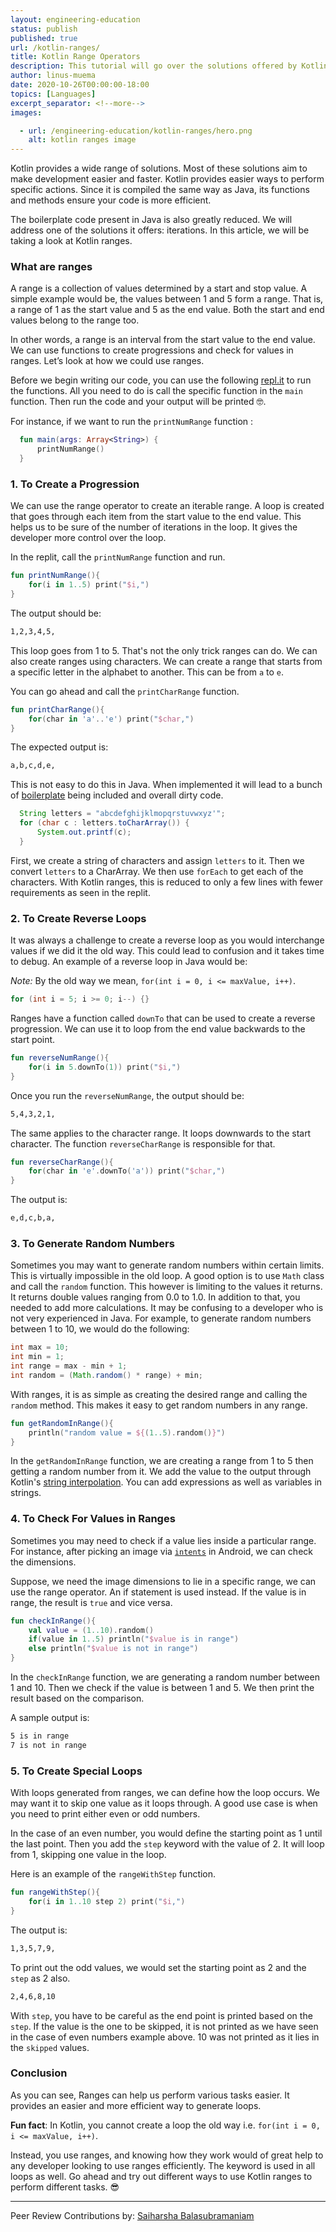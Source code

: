 ```yaml
---
layout: engineering-education
status: publish
published: true
url: /kotlin-ranges/
title: Kotlin Range Operators
description: This tutorial will go over the solutions offered by Kotlin ranges that help us perform specific actions quicker and easier.
author: linus-muema
date: 2020-10-26T00:00:00-18:00
topics: [Languages]
excerpt_separator: <!--more-->
images:

  - url: /engineering-education/kotlin-ranges/hero.png
    alt: kotlin ranges image
---
```

Kotlin provides a wide range of solutions. Most of these solutions aim to make development easier and faster. Kotlin provides easier ways to perform specific actions. Since it is compiled the same way as Java, its functions and methods ensure your code is more efficient.
<!--more-->
The boilerplate code present in Java is also greatly reduced. We will address one of the solutions it offers: iterations. In this article, we will be taking a look at Kotlin ranges.

### What are ranges
A range is a collection of values determined by a start and stop value. A simple example would be, the values between 1 and 5 form a range. That is, a range of 1 as the start value and 5 as the end value. Both the start and end values belong to the range too.

In other words, a range is an interval from the start value to the end value. We can use functions to create progressions and check for values in ranges. Let’s look at how we could use ranges.

Before we begin writing our code, you can use the following [repl.it](https://repl.it/@Linusmuema/Ranges) to run the functions. All you need to do is call the specific function in the `main` function. Then run the code and your output will be printed 🤓.

For instance, if we want to run the `printNumRange` function :

```Kotlin
  fun main(args: Array<String>) {
      printNumRange()
  }
```

### 1. To Create a Progression
We can use the range operator to create an iterable range. A loop is created that goes through each item from the start value to the end value. This helps us to be sure of the number of iterations in the loop. It gives the developer more control over the loop.

In the replit, call the `printNumRange` function and run.

```kotlin
fun printNumRange(){
    for(i in 1..5) print("$i,")
}
```

The output should be:

```bash
1,2,3,4,5,
```

This loop goes from 1 to 5. That's not the only trick ranges can do. We can also create ranges using characters. We can create a range that starts from a specific letter in the alphabet to another. This can be from `a` to `e`.

You can go ahead and call the `printCharRange` function.

```kotlin
fun printCharRange(){
    for(char in 'a'..'e') print("$char,")
}
```

The expected output is:

```bash
a,b,c,d,e,
```

This is not easy to do this in Java. When implemented it will lead to a bunch of [boilerplate](https://www.freecodecamp.org/news/whats-boilerplate-and-why-do-we-use-it-let-s-check-out-the-coding-style-guide-ac2b6c814ee7/) being included and overall dirty code.

```Java
  String letters = "abcdefghijklmopqrstuvwxyz'";
  for (char c : letters.toCharArray()) {
      System.out.printf(c);
  }
```

First, we create a string of characters and assign `letters` to it. Then we convert `letters` to a CharArray. We then use `forEach` to get each of the characters. With Kotlin ranges, this is reduced to only a few lines with fewer requirements as seen in the replit.

### 2. To Create Reverse Loops
It was always a challenge to create a reverse loop as you would interchange values if we did it the old way. This could lead to confusion and it takes time to debug. An example of a reverse loop in Java would be:

*Note:* By the old way we mean, `for(int i = 0, i <= maxValue, i++)`.

```Java
for (int i = 5; i >= 0; i--) {}
```

Ranges have a function called `downTo` that can be used to create a reverse progression. We can use it to loop from the end value backwards to the start point.

```kotlin
fun reverseNumRange(){
    for(i in 5.downTo(1)) print("$i,")
}
```

Once you run the `reverseNumRange`, the output should be:

```bash
5,4,3,2,1,
```

The same applies to the character range. It loops downwards to the start character. The function `reverseCharRange` is responsible for that.

```kotlin
fun reverseCharRange(){
    for(char in 'e'.downTo('a')) print("$char,")
}
```

The output is:

```bash
e,d,c,b,a,
```

### 3. To Generate Random Numbers
Sometimes you may want to generate random numbers within certain limits. This is virtually impossible in the old loop. A good option is to use `Math` class and call the `random` function. This however is limiting to the values it returns. It returns double values ranging from 0.0 to 1.0. In addition to that, you needed to add more calculations. It may be confusing to a developer who is not very experienced in Java. For example, to generate random numbers between 1 to 10, we would do the following:

```Java
int max = 10;
int min = 1;
int range = max - min + 1;
int random = (Math.random() * range) + min;
```

With ranges, it is as simple as creating the desired range and calling the `random` method. This makes it easy to get random numbers in any range.

```kotlin
fun getRandomInRange(){
    println("random value = ${(1..5).random()}")
}
```

In the `getRandomInRange` function, we are creating a range from 1 to 5 then getting a random number from it. We add the value to the output through Kotlin's [string interpolation](https://kotlincompact.com/string-interpolation.html). You can add expressions as well as variables in strings.

### 4. To Check For Values in Ranges
Sometimes you may need to check if a value lies inside a particular range. For instance, after picking an image via [`intents`](https://developer.android.com/training/camera/photobasics) in Android, we can check the dimensions.

Suppose, we need the image dimensions to lie in a specific range, we can use the range operator. An if statement is used instead. If the value is in range, the result is `true` and vice versa.

```kotlin
fun checkInRange(){
    val value = (1..10).random()
    if(value in 1..5) println("$value is in range")
    else println("$value is not in range")
}
```

In the `checkInRange` function, we are generating a random number between 1 and 10. Then we check if the value is between 1 and 5. We then print the result based on the comparison.

A sample output is:

```bash
5 is in range
7 is not in range
```

### 5. To Create Special Loops
With loops generated from ranges, we can define how the loop occurs. We may want it to skip one value as it loops through. A good use case is when you need to print either even or odd numbers.

In the case of an even number, you would define the starting point as 1 until the last point. Then you add the `step` keyword with the value of 2. It will loop from 1, skipping one value in the loop.

Here is an example of the `rangeWithStep` function.

```kotlin
fun rangeWithStep(){
    for(i in 1..10 step 2) print("$i,")
}
```

The output is:

```bash
1,3,5,7,9,
```

To print out the odd values, we would set the starting point as 2 and the `step` as 2 also.

```bash
2,4,6,8,10
```

With `step`, you have to be careful as the end point is printed based on the `step`. If the value is the one to be skipped, it is not printed as we have seen in the case of even numbers example above. 10 was not printed as it lies in the `skipped` values.

### Conclusion
As you can see, Ranges can help us perform various tasks easier. It provides an easier and more efficient way to generate loops.

**Fun fact**: In Kotlin, you cannot create a loop the old way i.e. `for(int i = 0, i <= maxValue, i++)`.

Instead, you use ranges, and knowing how they work would of great help to any developer looking to use ranges efficiently. The keyword is used in all loops as well. Go ahead and try out different ways to use Kotlin ranges to perform different tasks. 😎

---
Peer Review Contributions by: [Saiharsha Balasubramaniam](/authors/saiharsha-balasubramaniam/)
